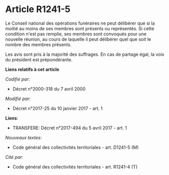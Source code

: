 # Article R1241-5

Le Conseil national des opérations funéraires ne peut délibérer que si la moitié au moins de ses membres sont présents ou
représentés. Si cette condition n'est pas remplie, ses membres sont convoqués pour une nouvelle réunion, au cours de laquelle
il peut délibérer quel que soit le nombre des membres présents.

Les avis sont pris à la majorité des suffrages. En cas de partage égal, la voix du président est prépondérante.

**Liens relatifs à cet article**

_Codifié par_:

  - Décret n°2000-318 du 7 avril 2000

_Modifié par_:

  - Décret n°2017-25 du 10 janvier 2017 - art. 1

**Liens**:

  - TRANSFERE: Décret n°2017-494 du 5 avril 2017 - art. 1

_Nouveaux textes_:

  - Code général des collectivités territoriales - art. D1241-5 (M)

_Cité par_:

  - Code général des collectivités territoriales - art. R1241-4 (T)

